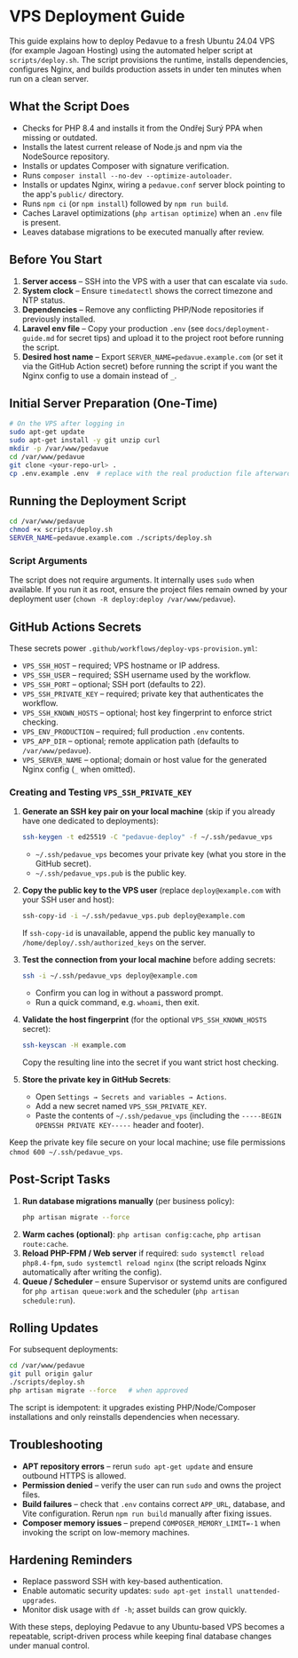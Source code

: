 # VPS Deployment Guide

This guide explains how to deploy Pedavue to a fresh Ubuntu 24.04 VPS (for example Jagoan Hosting) using the automated helper script at `scripts/deploy.sh`. The script provisions the runtime, installs dependencies, configures Nginx, and builds production assets in under ten minutes when run on a clean server.

## What the Script Does

- Checks for PHP 8.4 and installs it from the Ondřej Surý PPA when missing or outdated.
- Installs the latest current release of Node.js and npm via the NodeSource repository.
- Installs or updates Composer with signature verification.
- Runs `composer install --no-dev --optimize-autoloader`.
- Installs or updates Nginx, wiring a `pedavue.conf` server block pointing to the app's `public/` directory.
- Runs `npm ci` (or `npm install`) followed by `npm run build`.
- Caches Laravel optimizations (`php artisan optimize`) when an `.env` file is present.
- Leaves database migrations to be executed manually after review.

## Before You Start

1. **Server access** – SSH into the VPS with a user that can escalate via `sudo`.
2. **System clock** – Ensure `timedatectl` shows the correct timezone and NTP status.
3. **Dependencies** – Remove any conflicting PHP/Node repositories if previously installed.
4. **Laravel env file** – Copy your production `.env` (see `docs/deployment-guide.md` for secret tips) and upload it to the project root before running the script.
5. **Desired host name** – Export `SERVER_NAME=pedavue.example.com` (or set it via the GitHub Action secret) before running the script if you want the Nginx config to use a domain instead of `_`.

## Initial Server Preparation (One-Time)

```bash
# On the VPS after logging in
sudo apt-get update
sudo apt-get install -y git unzip curl
mkdir -p /var/www/pedavue
cd /var/www/pedavue
git clone <your-repo-url> .
cp .env.example .env  # replace with the real production file afterwards
```

## Running the Deployment Script

```bash
cd /var/www/pedavue
chmod +x scripts/deploy.sh
SERVER_NAME=pedavue.example.com ./scripts/deploy.sh
```

### Script Arguments

The script does not require arguments. It internally uses `sudo` when available. If you run it as root, ensure the project files remain owned by your deployment user (`chown -R deploy:deploy /var/www/pedavue`).

## GitHub Actions Secrets

These secrets power `.github/workflows/deploy-vps-provision.yml`:

- `VPS_SSH_HOST` – required; VPS hostname or IP address.
- `VPS_SSH_USER` – required; SSH username used by the workflow.
- `VPS_SSH_PORT` – optional; SSH port (defaults to 22).
- `VPS_SSH_PRIVATE_KEY` – required; private key that authenticates the workflow.
- `VPS_SSH_KNOWN_HOSTS` – optional; host key fingerprint to enforce strict checking.
- `VPS_ENV_PRODUCTION` – required; full production `.env` contents.
- `VPS_APP_DIR` – optional; remote application path (defaults to `/var/www/pedavue`).
- `VPS_SERVER_NAME` – optional; domain or host value for the generated Nginx config (`_` when omitted).

### Creating and Testing `VPS_SSH_PRIVATE_KEY`

1. **Generate an SSH key pair on your local machine** (skip if you already have one dedicated to deployments):

    ```bash
    ssh-keygen -t ed25519 -C "pedavue-deploy" -f ~/.ssh/pedavue_vps
    ```

    - `~/.ssh/pedavue_vps` becomes your private key (what you store in the GitHub secret).
    - `~/.ssh/pedavue_vps.pub` is the public key.

2. **Copy the public key to the VPS user** (replace `deploy@example.com` with your SSH user and host):

    ```bash
    ssh-copy-id -i ~/.ssh/pedavue_vps.pub deploy@example.com
    ```

    If `ssh-copy-id` is unavailable, append the public key manually to `/home/deploy/.ssh/authorized_keys` on the server.

3. **Test the connection from your local machine** before adding secrets:

    ```bash
    ssh -i ~/.ssh/pedavue_vps deploy@example.com
    ```

    - Confirm you can log in without a password prompt.
    - Run a quick command, e.g. `whoami`, then exit.

4. **Validate the host fingerprint** (for the optional `VPS_SSH_KNOWN_HOSTS` secret):

    ```bash
    ssh-keyscan -H example.com
    ```

    Copy the resulting line into the secret if you want strict host checking.

5. **Store the private key in GitHub Secrets**:
    - Open `Settings → Secrets and variables → Actions`.
    - Add a new secret named `VPS_SSH_PRIVATE_KEY`.
    - Paste the contents of `~/.ssh/pedavue_vps` (including the `-----BEGIN OPENSSH PRIVATE KEY-----` header and footer).

Keep the private key file secure on your local machine; use file permissions `chmod 600 ~/.ssh/pedavue_vps`.

## Post-Script Tasks

1. **Run database migrations manually** (per business policy):
    ```bash
    php artisan migrate --force
    ```
2. **Warm caches (optional)**: `php artisan config:cache`, `php artisan route:cache`.
3. **Reload PHP-FPM / Web server** if required: `sudo systemctl reload php8.4-fpm`, `sudo systemctl reload nginx` (the script reloads Nginx automatically after writing the config).
4. **Queue / Scheduler** – ensure Supervisor or systemd units are configured for `php artisan queue:work` and the scheduler (`php artisan schedule:run`).

## Rolling Updates

For subsequent deployments:

```bash
cd /var/www/pedavue
git pull origin galur
./scripts/deploy.sh
php artisan migrate --force   # when approved
```

The script is idempotent: it upgrades existing PHP/Node/Composer installations and only reinstalls dependencies when necessary.

## Troubleshooting

- **APT repository errors** – rerun `sudo apt-get update` and ensure outbound HTTPS is allowed.
- **Permission denied** – verify the user can run `sudo` and owns the project files.
- **Build failures** – check that `.env` contains correct `APP_URL`, database, and Vite configuration. Rerun `npm run build` manually after fixing issues.
- **Composer memory issues** – prepend `COMPOSER_MEMORY_LIMIT=-1` when invoking the script on low-memory machines.

## Hardening Reminders

- Replace password SSH with key-based authentication.
- Enable automatic security updates: `sudo apt-get install unattended-upgrades`.
- Monitor disk usage with `df -h`; asset builds can grow quickly.

With these steps, deploying Pedavue to any Ubuntu-based VPS becomes a repeatable, script-driven process while keeping final database changes under manual control.
